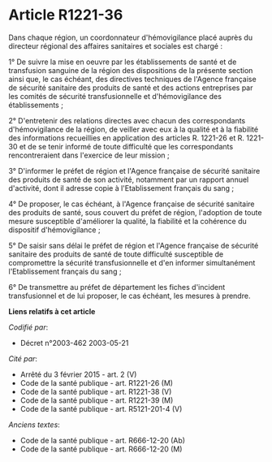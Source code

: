 # Article R1221-36

Dans chaque région, un coordonnateur d'hémovigilance placé auprès du directeur régional des affaires sanitaires et sociales
est chargé :

1° De suivre la mise en oeuvre par les établissements de santé et de transfusion sanguine de la région des dispositions de la
présente section ainsi que, le cas échéant, des directives techniques de l'Agence française de sécurité sanitaire des
produits de santé et des actions entreprises par les comités de sécurité transfusionnelle et d'hémovigilance des
établissements ;

2° D'entretenir des relations directes avec chacun des correspondants d'hémovigilance de la région, de veiller avec eux à la
qualité et à la fiabilité des informations recueillies en application des articles R. 1221-26 et R. 1221-30 et de se tenir
informé de toute difficulté que les correspondants rencontreraient dans l'exercice de leur mission ;

3° D'informer le préfet de région et l'Agence française de sécurité sanitaire des produits de santé de son activité,
notamment par un rapport annuel d'activité, dont il adresse copie à l'Etablissement français du sang ;

4° De proposer, le cas échéant, à l'Agence française de sécurité sanitaire des produits de santé, sous couvert du préfet de
région, l'adoption de toute mesure susceptible d'améliorer la qualité, la fiabilité et la cohérence du dispositif
d'hémovigilance ;

5° De saisir sans délai le préfet de région et l'Agence française de sécurité sanitaire des produits de santé de toute
difficulté susceptible de compromettre la sécurité transfusionnelle et d'en informer simultanément l'Etablissement français
du sang ;

6° De transmettre au préfet de département les fiches d'incident transfusionnel et de lui proposer, le cas échéant, les
mesures à prendre.

**Liens relatifs à cet article**

_Codifié par_:

  - Décret n°2003-462 2003-05-21

_Cité par_:

  - Arrêté du 3 février 2015 - art. 2 (V)
  - Code de la santé publique - art. R1221-26 (M)
  - Code de la santé publique - art. R1221-38 (V)
  - Code de la santé publique - art. R1221-39 (M)
  - Code de la santé publique - art. R5121-201-4 (V)

_Anciens textes_:

  - Code de la santé publique - art. R666-12-20 (Ab)
  - Code de la santé publique - art. R666-12-20 (M)
